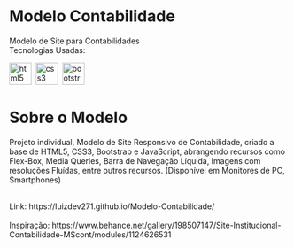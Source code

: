 # Modelo Contabilidade
 Modelo de Site para Contabilidades <br>
 Tecnologias Usadas: <br>

<div>
  <img src="https://cdn.jsdelivr.net/gh/devicons/devicon/icons/html5/html5-original.svg" height="40" alt="html5 logo"  />
  <img />
  <img src="https://cdn.jsdelivr.net/gh/devicons/devicon/icons/css3/css3-original.svg" height="40" alt="css3 logo"  />
  <img />
  <img src="https://cdn.jsdelivr.net/gh/devicons/devicon/icons/bootstrap/bootstrap-original.svg" height="40" alt="bootstrap logo"  />
</div>

# Sobre o Modelo
Projeto individual, Modelo de Site Responsivo de Contabilidade, criado a base de HTML5, CSS3, Bootstrap e JavaScript, abrangendo recursos como Flex-Box, Media Queries, Barra de Navegação Líquida, Imagens com resoluções Fluídas, entre outros recursos.
(Disponível em Monitores de PC, Smartphones)

<br>
Link: https://luizdev271.github.io/Modelo-Contabilidade/
<br>
<br>
Inspiração: https://www.behance.net/gallery/198507147/Site-Institucional-Contabilidade-MScont/modules/1124626531
